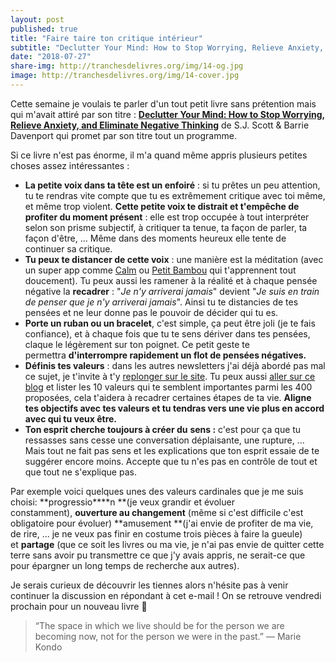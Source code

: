 ```yaml
---
layout: post
published: true
title: "Faire taire ton critique intérieur"
subtitle: "Declutter Your Mind: How to Stop Worrying, Relieve Anxiety, and Eliminate Negative Thinking"
date: "2018-07-27"
share-img: http://tranchesdelivres.org/img/14-og.jpg
image: http://tranchesdelivres.org/img/14-cover.jpg
---
```

Cette semaine je voulais te parler d'un tout petit livre sans prétention mais qui m'avait attiré par son titre : **[Declutter Your Mind: How to Stop Worrying, Relieve Anxiety, and Eliminate Negative Thinking](https://amzn.to/2A5u9JL)** de S.J. Scott & Barrie Davenport qui promet par son titre tout un programme.

Si ce livre n'est pas énorme, il m'a quand même appris plusieurs petites choses assez intéressantes :

- **La petite voix dans ta tête est un enfoiré** : si tu prêtes un peu attention, tu te rendras vite compte que tu es extrêmement critique avec toi même, et même trop violent. **Cette petite voix te distrait et t'empêche de profiter du moment présent** : elle est trop occupée à tout interpréter selon son prisme subjectif, à critiquer ta tenue, ta façon de parler, ta façon d'être, ... Même dans des moments heureux elle tente de continuer sa critique.  
- **Tu peux te distancer de cette voix** : une manière est la méditation (avec un super app comme [Calm](https://www.calm.com/) ou [Petit Bambou](https://www.petitbambou.com/) qui t'apprennent tout doucement). Tu peux aussi les ramener à la réalité et à chaque pensée négative la **recadrer** : "_Je n'y arriverai jamais_" devient "_Je suis en train de penser que je n'y arriverai jamais_". Ainsi tu te distancies de tes pensées et ne leur donne pas le pouvoir de décider qui tu es.  
- **Porte un ruban ou un bracelet**, c'est simple, ça peut être joli (je te fais confiance), et à chaque fois que tu te sens dériver dans tes pensées, claque le légèrement sur ton poignet. Ce petit geste te permettra **d'interrompre rapidement un flot de pensées négatives.**  
- **Définis tes valeurs** : dans les autres newsletters j'ai déjà abordé pas mal ce sujet, je t'invite à t'y [replonger sur le site](http://tranchesdelivres.org/). Tu peux aussi [aller sur ce blog](https://liveboldandbloom.com/05/values/list-of-values) et lister les 10 valeurs qui te semblent importantes parmi les 400 proposées, cela t'aidera à recadrer certaines étapes de ta vie. **Aligne tes objectifs avec tes valeurs et tu tendras vers une vie plus en accord avec qui tu veux être.**  
- **Ton esprit cherche toujours à créer du** **sens :** c'est pour ça que tu ressasses sans cesse une conversation déplaisante, une rupture, ... Mais tout ne fait pas sens et les explications que ton esprit essaie de te suggérer encore moins. Accepte que tu n'es pas en contrôle de tout et que tout ne s'explique pas.

Par exemple voici quelques unes des valeurs cardinales que je me suis choisi: **progressio****n **(je veux grandir et évoluer constamment), **ouverture au changement** (même si c'est difficile c'est obligatoire pour évoluer) **amusement **(j'ai envie de profiter de ma vie, de rire, ... je ne veux pas finir en costume trois pièces à faire la gueule) et **partage** (que ce soit les livres ou ma vie, je n'ai pas envie de quitter cette terre sans avoir pu transmettre ce que j'y avais appris, ne serait-ce que pour épargner un long temps de recherche aux autres).

Je serais curieux de découvrir les tiennes alors n'hésite pas à venir continuer la discussion en répondant à cet e-mail ! On se retrouve vendredi prochain pour un nouveau livre 💌

>“The space in which we live should be for the person we are becoming now, not for the person we were in the past.”&nbsp;—&nbsp;Marie Kondo